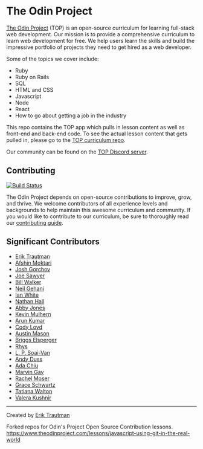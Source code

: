# The Odin Project

[The Odin Project](https://www.theodinproject.com/) (TOP) is an open-source curriculum for learning full-stack web development. Our mission is to provide a comprehensive curriculum to learn web development for free. We help users learn the skills and build the impressive portfolio of projects they need to get hired as a web developer.

Some of the topics we cover include:

-   Ruby
-   Ruby on Rails
-   SQL
-   HTML and CSS
-   Javascript
-   Node
-   React
-   How to go about getting a job in the industry

This repo contains the TOP app which pulls in lesson content as well as front-end and back-end code. To see the actual lesson content that gets pulled in, please go to the [TOP curriculum repo](https://github.com/TheOdinProject/curriculum).

Our community can be found on the [TOP Discord server](https://discord.gg/fbFCkYabZB).

## Contributing

[![Build Status](https://circleci.com/gh/TheOdinProject/theodinproject.svg?style=svg)](https://app.circleci.com/pipelines/github/TheOdinProject/theodinproject)

The Odin Project depends on open-source contributions to improve, grow, and thrive. We welcome contributors of all experience levels and backgrounds to help maintain this awesome curriculum and community. If you would like to contribute to our curriculum, be sure to thoroughly read our [contributing guide](https://github.com/TheOdinProject/theodinproject/blob/main/CONTRIBUTING.md).

## Significant Contributors

-   [Erik Trautman](https://github.com/eriktrautman)
-   [Afshin Moktari](https://github.com/afshinator)
-   [Josh Gorchov](https://github.com/gorchov)
-   [Joe Sawyer](https://github.com/zkay)
-   [Bill Walker](https://github.com/mach1010)
-   [Neil Gehani](https://github.com/ngehani)
-   [Ian White](http://github.com/Iawhite76)
-   [Nathan Hall](http://github.com/dominathan)
-   [Abby Jones](http://github.com/AbbyJonesDev)
-   [Kevin Mulhern](https://github.com/KevinMulhern)
-   [Arun Kumar](https://github.com/arku)
-   [Cody Loyd](https://github.com/codyloyd)
-   [Austin Mason](https://github.com/CouchofTomato)
-   [Briggs Elsperger](https://github.com/I3uckwheat)
-   [Rhys](https://github.com/105ron)
-   [L. P. Soai-Van](https://github.com/leosoaivan)
-   [Andy Duss](https://github.com/mindovermiles262)
-   [Ada Chiu](https://github.com/adachiu)
-   [Marvin Gay](https://github.com/marvingay)
-   [Rachel Moser](https://github.com/rlmoser99)
-   [Grace Schwartz](https://github.com/CatQueenCodes)
-   [Tatiana Walton](https://github.com/twalton83)
-   [Valera Kushnir](https://github.com/kashura)

---

Created by [Erik Trautman](http://www.github.com/eriktrautman)

Forked repos for Odin's Project Open Source Contribution lessons.
https://www.theodinproject.com/lessons/javascript-using-git-in-the-real-world